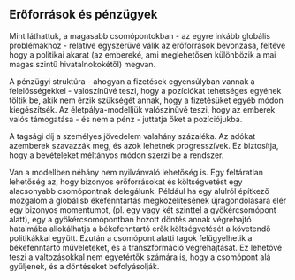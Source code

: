 ## Erőforrások és pénzügyek

Mint láthattuk, a magasabb csomópontokban - az egyre inkább globális problémákhoz - relatíve egyszerűvé válik az erőforrások bevonzása, feltéve hogy a politikai akarat \(az embereké, ami meglehetősen különbözik a mai magas szintű hivatalnokokétől\) megvan.

A pénzügyi struktúra - ahogyan a fizetések egyensúlyban vannak a felelősségekkel - valószínűvé teszi, hogy a pozíciókat tehetséges egyének töltik be, akik nem érzik szükségét annak, hogy a fizetésüket egyéb módon kiegészítsék. Az életpálya-modelljük valószínűvé teszi, hogy az emberek valós támogatása - és nem a pénz - juttatja őket a pozíciójukba.

A tagsági díj a személyes jövedelem valahány százaléka. Az adókat azemberek szavazzák meg, és azok lehetnek progresszívek. Ez biztosítja, hogy a bevételeket méltányos módon szerzi be a rendszer.

Van a modellben néhány nem nyilvánvaló lehetőség is. Egy feltáratlan lehetőség az, hogy bizonyos erőforrásokat és költségvetést egy alacsonyabb csomópontnak delegálunk. Például ha egy alulról építkező mozgalom a globálisb ékefenntartás megközelítésének újragondolására elér egy bizonyos momentumot, \(pl. egy vagy két szinttel a gyökércsomópont alatt\), egy a gyökércsomópontban hozott döntés annak végrehajtó hatalmába allokálhatja a békefenntartó erők költségvetését a követendő politikákkal együtt. Ezután a csomópont alatti  tagok felügyelhetik a békefenntartó műveleteket, és a transzformáció végrehajtását. Ez lehetővé teszi a változásokkal nem egyetértők számára is, hogy a csomópont alá gyűljenek, és a döntéseket befolyásolják.


